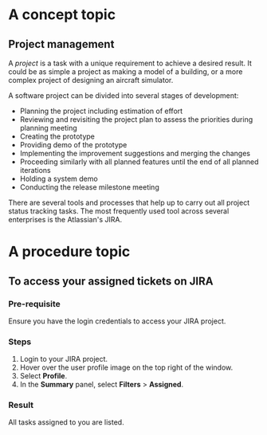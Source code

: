 # A concept topic

## Project management

A _project_ is a task with a unique requirement to achieve a desired result. It could be as simple a project as making a model of a building, or a more complex project of designing an aircraft simulator.

A software project can be divided into several stages of development:

- Planning the project including estimation of effort
- Reviewing and revisiting the project plan to assess the priorities during planning meeting
- Creating the prototype
- Providing demo of the prototype
- Implementing the improvement suggestions and merging the changes
- Proceeding similarly with all planned features until the end of all planned iterations
- Holding a system demo
- Conducting the release milestone meeting

There are several tools and processes that help up to carry out all project status tracking tasks. The most frequently used tool across several enterprises is the Atlassian's JIRA.

# A procedure topic

## To access your assigned tickets on JIRA

### Pre-requisite

Ensure you have the login credentials to access your JIRA project.

### Steps

1. Login to your JIRA project.
2. Hover over the user profile image on the top right of the window.
3. Select __Profile__.
4. In the __Summary__ panel, select __Filters__ > __Assigned__.

### Result
All tasks assigned to you are listed.



